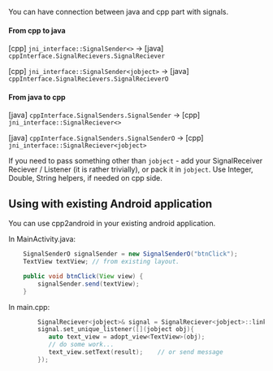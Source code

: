 You can have connection between java and cpp part with signals.



#### From cpp to java

[cpp] `jni_interface::SignalSender<>` -> [java] `cppInterface.SignalRecievers.SignalReciever`

[cpp] `jni_interface::SignalSender<jobject>` -> [java] `cppInterface.SignalRecievers.SignalRecieverO`



#### From java to cpp

[java] `cppInterface.SignalSenders.SignalSender` -> [cpp] `jni_interface::SignalReciever<>`

[java] `cppInterface.SignalSenders.SignalSenderO` -> [cpp] `jni_interface::SignalReciever<jobject>`



If you need to pass something other than `jobject` - add your SignalReceiver Reciever / Listener (it is rather trivially), or pack it in `jobject`. Use Integer, Double, String helpers, if needed on cpp side.





## Using with existing Android application

You can use cpp2android in your existing android application. 

In MainActivity.java:

```java
    SignalSenderO signalSender = new SignalSenderO("btnClick");
    TextView textView; // from existing layout.

    public void btnClick(View view) {
        signalSender.send(textView);
    }
```



In main.cpp:

```c++
        SignalReciever<jobject>& signal = SignalReciever<jobject>::link("btnClick");
        signal.set_unique_listener([](jobject obj){
           auto text_view = adopt_view<TextView>(obj);
           // do some work...
           text_view.setText(result);    // or send message
        });
```


